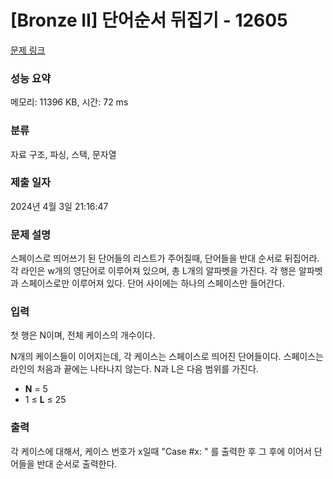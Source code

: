 # [Bronze II] 단어순서 뒤집기 - 12605 

[문제 링크](https://www.acmicpc.net/problem/12605) 

### 성능 요약

메모리: 11396 KB, 시간: 72 ms

### 분류

자료 구조, 파싱, 스택, 문자열

### 제출 일자

2024년 4월 3일 21:16:47

### 문제 설명

<p dir="ltr">스페이스로 띄어쓰기 된 단어들의 리스트가 주어질때, 단어들을 반대 순서로 뒤집어라. 각 라인은 w개의 영단어로 이루어져 있으며, 총 L개의 알파벳을 가진다. 각 행은 알파벳과 스페이스로만 이루어져 있다. 단어 사이에는 하나의 스페이스만 들어간다.</p>

### 입력 

 <p dir="ltr">첫 행은 N이며, 전체 케이스의 개수이다.</p>

<p>N개의 케이스들이 이어지는데, 각 케이스는 스페이스로 띄어진 단어들이다. 스페이스는 라인의 처음과 끝에는 나타나지 않는다. N과 L은 다음 범위를 가진다.</p>

<ul>
	<li><strong>N</strong> = 5</li>
	<li>1 ≤ <strong>L</strong> ≤ 25</li>
</ul>

### 출력 

 <p dir="ltr">각 케이스에 대해서, 케이스 번호가 x일때  "Case #x: " 를 출력한 후 그 후에 이어서 단어들을 반대 순서로 출력한다.</p>

